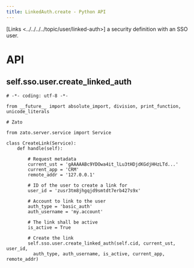 ```yaml
---
title: LinkedAuth.create - Python API
---
```


[Links \<../../../../topic/user/linked-auth\>] a security definition with an SSO user.

API
===

self.sso.user.create_linked_auth
--------------------------------

``` {.python}
# -*- coding: utf-8 -*-

from __future__ import absolute_import, division, print_function, unicode_literals

# Zato

from zato.server.service import Service

class CreateLink(Service):
    def handle(self):

        # Request metadata
        current_ust = 'gAAAAABc9YDOwa4it_lLu3tHDjdKGdjHHzLTd...'
        current_app = 'CRM'
        remote_addr = '127.0.0.1'

        # ID of the user to create a link for
        user_id = 'zusr3tm8jhgqjd9smtdt7erb427s9x'

        # Account to link to the user
        auth_type = 'basic_auth'
        auth_username = 'my.account'

        # The link shall be active
        is_active = True

        # Create the link
        self.sso.user.create_linked_auth(self.cid, current_ust, user_id,
          auth_type, auth_username, is_active, current_app, remote_addr)
```
